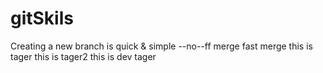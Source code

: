 # gitSkils
Creating  a new branch is quick & simple
--no--ff merge
fast merge
this is tager
this is tager2
this is dev tager
